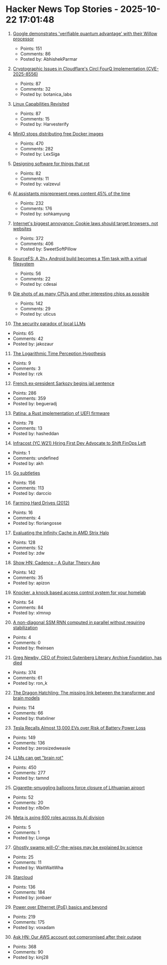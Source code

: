# Hacker News Top Stories - 2025-10-22 17:01:48

1. [Google demonstrates 'verifiable quantum advantage' with their Willow processor](https://blog.google/technology/research/quantum-echoes-willow-verifiable-quantum-advantage/)
   - Points: 151
   - Comments: 86
   - Posted by: AbhishekParmar

2. [Cryptographic Issues in Cloudflare's Circl FourQ Implementation (CVE-2025-8556)](https://www.botanica.software/blog/cryptographic-issues-in-cloudflares-circl-fourq-implementation)
   - Points: 87
   - Comments: 32
   - Posted by: botanica_labs

3. [Linux Capabilities Revisited](https://dfir.ch/posts/linux_capabilities/)
   - Points: 87
   - Comments: 15
   - Posted by: Harvesterify

4. [MinIO stops distributing free Docker images](https://github.com/minio/minio/issues/21647#issuecomment-3418675115)
   - Points: 470
   - Comments: 282
   - Posted by: LexSiga

5. [Designing software for things that rot](https://drobinin.com/posts/designing-software-for-things-that-rot/)
   - Points: 82
   - Comments: 11
   - Posted by: valzevul

6. [AI assistants misrepresent news content 45% of the time](https://www.bbc.co.uk/mediacentre/2025/new-ebu-research-ai-assistants-news-content)
   - Points: 232
   - Comments: 176
   - Posted by: sohkamyung

7. [Internet's biggest annoyance: Cookie laws should target browsers, not websites](https://nednex.com/en/the-internets-biggest-annoyance-why-cookie-laws-should-target-browsers-not-websites/)
   - Points: 372
   - Comments: 406
   - Posted by: SweetSoftPillow

8. [SourceFS: A 2h+ Android build becomes a 15m task with a virtual filesystem](https://www.source.dev/journal/sourcefs)
   - Points: 56
   - Comments: 22
   - Posted by: cdesai

9. [Die shots of as many CPUs and other interesting chips as possible](https://commons.wikimedia.org/wiki/User:Birdman86)
   - Points: 142
   - Comments: 29
   - Posted by: uticus

10. [The security paradox of local LLMs](https://quesma.com/blog/local-llms-security-paradox/)
   - Points: 65
   - Comments: 42
   - Posted by: jakozaur

11. [The Logarithmic Time Perception Hypothesis](http://www.kafalas.com/Logtime.html)
   - Points: 9
   - Comments: 3
   - Posted by: rzk

12. [French ex-president Sarkozy begins jail sentence](https://www.bbc.com/news/articles/cvgkm2j0xelo)
   - Points: 286
   - Comments: 359
   - Posted by: begueradj

13. [Patina: a Rust implementation of UEFI firmware](https://github.com/OpenDevicePartnership/patina)
   - Points: 78
   - Comments: 13
   - Posted by: hasheddan

14. [Infracost (YC W21) Hiring First Dev Advocate to Shift FinOps Left](https://www.ycombinator.com/companies/infracost/jobs/NzwUQ7c-senior-developer-advocate)
   - Points: 1
   - Comments: undefined
   - Posted by: akh

15. [Go subtleties](https://harrisoncramer.me/15-go-sublteties-you-may-not-already-know/)
   - Points: 156
   - Comments: 113
   - Posted by: darccio

16. [Farming Hard Drives (2012)](https://www.backblaze.com/blog/backblaze_drive_farming/)
   - Points: 16
   - Comments: 4
   - Posted by: floriangosse

17. [Evaluating the Infinity Cache in AMD Strix Halo](https://chipsandcheese.com/p/evaluating-the-infinity-cache-in)
   - Points: 128
   - Comments: 52
   - Posted by: zdw

18. [Show HN: Cadence – A Guitar Theory App](https://cadenceguitar.com/)
   - Points: 142
   - Comments: 35
   - Posted by: apizon

19. [Knocker, a knock based access control system for your homelab](https://github.com/FarisZR/knocker)
   - Points: 54
   - Comments: 84
   - Posted by: xlmnxp

20. [A non-diagonal SSM RNN computed in parallel without requiring stabilization](https://github.com/glassroom/goom_ssm_rnn)
   - Points: 4
   - Comments: 0
   - Posted by: fheinsen

21. [Greg Newby, CEO of Project Gutenberg Literary Archive Foundation, has died](https://www.pgdp.net/wiki/In_Memoriam/gbnewby)
   - Points: 374
   - Comments: 61
   - Posted by: ron_k

22. [The Dragon Hatchling: The missing link between the transformer and brain models](https://arxiv.org/abs/2509.26507)
   - Points: 114
   - Comments: 66
   - Posted by: thatxliner

23. [Tesla Recalls Almost 13,000 EVs over Risk of Battery Power Loss](https://www.bloomberg.com/news/articles/2025-10-22/tesla-recalls-almost-13-000-evs-over-risk-of-battery-power-loss)
   - Points: 149
   - Comments: 136
   - Posted by: zerosizedweasle

24. [LLMs can get "brain rot"](https://llm-brain-rot.github.io/)
   - Points: 450
   - Comments: 277
   - Posted by: tamnd

25. [Cigarette-smuggling balloons force closure of Lithuanian airport](https://www.theguardian.com/world/2025/oct/22/cigarette-smuggling-balloons-force-closure-vilnius-airport-lithuania)
   - Points: 52
   - Comments: 20
   - Posted by: n1b0m

26. [Meta is axing 600 roles across its AI division](https://www.theverge.com/news/804253/meta-ai-research-layoffs-fair-superintelligence)
   - Points: 5
   - Comments: 1
   - Posted by: Lionga

27. [Ghostly swamp will-O'-the-wisps may be explained by science](https://www.snexplores.org/article/swamp-gas-methane-will-o-wisp-chemistry)
   - Points: 25
   - Comments: 11
   - Posted by: WaitWaitWha

28. [Starcloud](https://blogs.nvidia.com/blog/starcloud/)
   - Points: 136
   - Comments: 184
   - Posted by: jonbaer

29. [Power over Ethernet (PoE) basics and beyond](https://www.edn.com/poe-basics-and-beyond-what-every-engineer-should-know/)
   - Points: 219
   - Comments: 175
   - Posted by: voxadam

30. [Ask HN: Our AWS account got compromised after their outage](undefined)
   - Points: 368
   - Comments: 90
   - Posted by: kinj28

